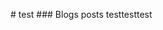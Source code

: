 <head>
<!-- Google tag (gtag.js) -->
<script async src="https://www.googletagmanager.com/gtag/js?id=G-5619TWNCST"></script>
<script>
  window.dataLayer = window.dataLayer || [];
  function gtag(){dataLayer.push(arguments);}
  gtag('js', new Date());

  gtag('config', 'G-5619TWNCST');
</script>
</head>
# test
### Blogs posts
testtesttest


